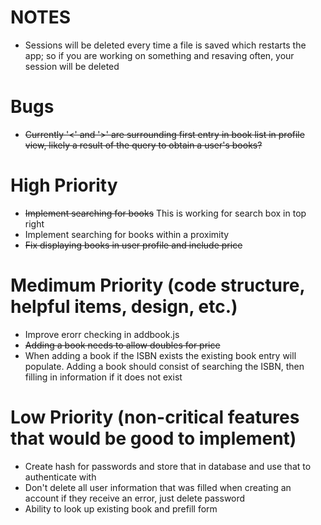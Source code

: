 # NOTES
* Sessions will be deleted every time a file is saved which restarts the app; so if you are working on something and resaving often, your session will be deleted


# Bugs
* ~~Currently '<' and '>' are surrounding first entry in book list in profile view, likely a result of the query to obtain a user's books?~~


# High Priority
* ~~Implement searching for books~~ This is working for search box in top right
* Implement searching for books within a proximity
* ~~Fix displaying books in user profile and include price~~

# Medimum Priority (code structure, helpful items, design, etc.)
* Improve erorr checking in addbook.js
* ~~Adding a book needs to allow doubles for price~~
* When adding a book if the ISBN exists the existing book entry will populate.  Adding a book should consist of searching the ISBN, then filling in information if it does not exist

# Low Priority (non-critical features that would be good to implement)

* Create hash for passwords and store that in database and use that to authenticate with
* Don't delete all user information that was filled when creating an account if they receive an error, just delete password
* Ability to look up existing book and prefill form